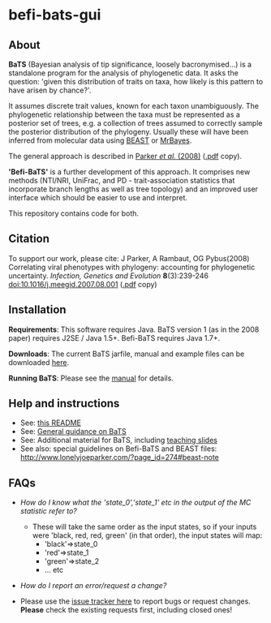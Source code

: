 # befi-bats-gui

## About ##
**BaTS** (Bayesian analysis of tip significance, loosely bacronymised...) is a standalone program for the analysis of phylogenetic data. It asks the question: 'given this distribution of traits on taxa, how likely is this pattern to have arisen by chance?'. 

It assumes discrete trait values, known for each taxon unambiguously. The phylogenetic relationship between the taxa must be represented as a posterior set of trees, e.g. a collection of trees assumed to correctly sample the posterior distribution of the phylogeny. Usually these will have been inferred from molecular data using [BEAST](https://www.beast2.org/) or [MrBayes](http://mrbayes.sourceforge.net/). 

The general approach is described in [Parker *et al.* (2008)](http://doi.org/10.1016/j.meegid.2007.08.001) ([.pdf](http://evolve.zoo.ox.ac.uk/Evolve/Oliver_Pybus_files/CorrelatingViralPhenotypes.pdf) copy).

**'Befi-BaTS'** is a further development of this approach. It comprises new methods (NTI/NRI, UniFrac, and PD - trait-association statistics that incorporate branch lengths as well as tree topology) and an improved user interface which should be easier to use and interpret.

This repository contains code for both.

## Citation ##
To support our work, please cite: 
J Parker, A Rambaut, OG Pybus(2008) Correlating viral phenotypes with phylogeny: accounting for phylogenetic uncertainty. *Infection, Genetics and Evolution* **8**(3):239-246 [doi:10.1016/j.meegid.2007.08.001](http://doi.org/10.1016/j.meegid.2007.08.001) ([.pdf](http://evolve.zoo.ox.ac.uk/Evolve/Oliver_Pybus_files/CorrelatingViralPhenotypes.pdf) copy)

## Installation ##
**Requirements**: This software requires Java. BaTS version 1 (as in the 2008 paper) requires J2SE / Java 1.5+. Befi-BaTS requires Java 1.7+.

**Downloads**: The current BaTS jarfile, manual and example files can be downloaded [here](https://github.com/lonelyjoeparker/befi-bats-gui/tree/master/BaTS_beta_build2).

**Running BaTS**: Please see the [manual](https://github.com/lonelyjoeparker/befi-bats-gui/tree/master/BaTS_beta_build2) for details.

## Help and instructions ##
- See: [this README](https://github.com/lonelyjoeparker/befi-bats-gui/tree/master/BaTS_beta_build2/README.md)
- See: [General guidance on BaTS](http://www.lonelyjoeparker.com/?p=354)
- See: Additional material for BaTS, including [teaching slides](http://evolve.zoo.ox.ac.uk/Evolve/BaTS.html)
- See also: special guidelines on Befi-BaTS and BEAST files: http://www.lonelyjoeparker.com/?page_id=274#beast-note

## FAQs ##

* *How do I know what the 'state_0','state_1' etc in the output of the MC statistic refer to?*
  - These will take the same order as the input states, so if your inputs were 'black, red, red, green' (in that order), the input states will map:
    - 'black'=>state_0
    - 'red'=>state_1
    - 'green'=>state_2
    - ... etc
  
* *How do I report an error/request a change?*
 - Please use the [issue tracker here](https://github.com/lonelyjoeparker/befi-bats-gui/issues) to report bugs or request changes. **Please** check the existing requests first, including closed ones!
